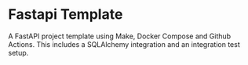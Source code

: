 # Fastapi Template

A FastAPI project template using Make, Docker Compose and Github Actions. This includes a SQLAlchemy integration and an integration test setup.



